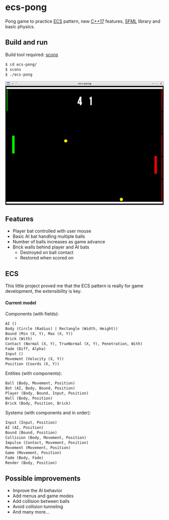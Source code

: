 # ecs-pong
Pong game to practice [ECS](https://en.wikipedia.org/wiki/Entity%E2%80%93component%E2%80%93system) pattern, new [C++17](https://isocpp.org/files/papers/p0636r0.html) features, [SFML](https://www.sfml-dev.org/index.php) library and basic physics.

## Build and run
Build tool required: [scons](http://scons.org/)
```console
$ cd ecs-pong/
$ scons
$ ./ecs-pong
```

![screenshot](screenshot.png)

## Features
- Player bat controlled with user mouse
- Basic AI bat handling multiple balls
- Number of balls increases as game advance
- Brick walls behind player and AI bats
  - Destroyed on ball contact
  - Restored when scored on

## ECS
This little project proved me that the ECS pattern is really for game development, the extensibility is key.

#### Current model
Components (with fields):
```text
AI ()
Body (Circle (Radius) | Rectangle (Width, Height))
Bound (Min (X, Y), Max (X, Y))
Brick (With)
Contact (Normal (X, Y), TrueNormal (X, Y), Penetration, With)
Fade (Diff, Alpha)
Input ()
Movement (Velocity (X, Y))
Position (Coords (X, Y))
```

Entities (with components):
```text
Ball (Body, Movement, Position)
Bot (AI, Body, Bound, Position)
Player (Body, Bound, Input, Position)
Wall (Body, Position)
Brick (Body, Position, Brick)
```

Systems (with components and in order):
```text
Input (Input, Position)
AI (AI, Position)
Bound (Bound, Position)
Collision (Body, Movement, Position)
Impulse (Contact, Movement, Position)
Movement (Movement, Position)
Game (Movement, Position)
Fade (Body, Fade)
Render (Body, Position)
```

## Possible improvements
- Improve the AI behavior
- Add menus and game modes
- Add collision between balls
- Avoid collision tunneling
- And many more...
